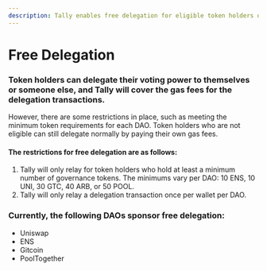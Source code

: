 ```yaml
---
description: Tally enables free delegation for eligible token holders of certain DAOs.
---
```


# Free Delegation

### Token holders can delegate their voting power to themselves or someone else, and Tally will cover the gas fees for the delegation transactions.

However, there are some restrictions in place, such as meeting the minimum token requirements for each DAO. Token holders who are not eligible can still delegate normally by paying their own gas fees.

#### The restrictions for free delegation are as follows:

1. Tally will only relay for token holders who hold at least a minimum number of governance tokens. The minimums vary per DAO: 10 ENS, 10 UNI, 30 GTC, 40 ARB, or 50 POOL.
2. Tally will only relay a delegation transaction once per wallet per DAO.

### Currently, the following DAOs sponsor free delegation:

* Uniswap
* ENS
* Gitcoin
* PoolTogether
